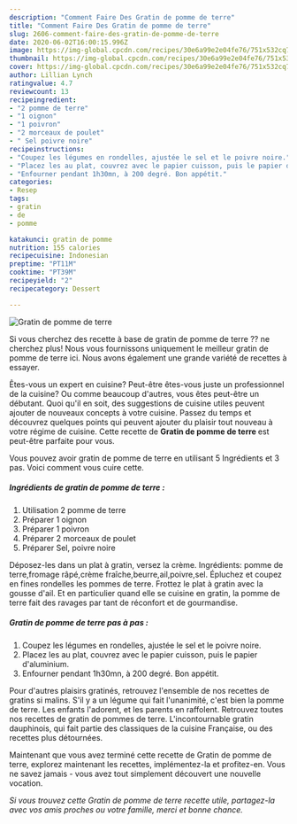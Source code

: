 ```yaml
---
description: "Comment Faire Des Gratin de pomme de terre"
title: "Comment Faire Des Gratin de pomme de terre"
slug: 2606-comment-faire-des-gratin-de-pomme-de-terre
date: 2020-06-02T16:00:15.996Z
image: https://img-global.cpcdn.com/recipes/30e6a99e2e04fe76/751x532cq70/gratin-de-pomme-de-terre-photo-principale-de-la-recette.jpg
thumbnail: https://img-global.cpcdn.com/recipes/30e6a99e2e04fe76/751x532cq70/gratin-de-pomme-de-terre-photo-principale-de-la-recette.jpg
cover: https://img-global.cpcdn.com/recipes/30e6a99e2e04fe76/751x532cq70/gratin-de-pomme-de-terre-photo-principale-de-la-recette.jpg
author: Lillian Lynch
ratingvalue: 4.7
reviewcount: 13
recipeingredient:
- "2 pomme de terre"
- "1 oignon"
- "1 poivron"
- "2 morceaux de poulet"
- " Sel poivre noire"
recipeinstructions:
- "Coupez les légumes en rondelles, ajustée le sel et le poivre noire."
- "Placez les au plat, couvrez avec le papier cuisson, puis le papier d&#39;aluminium."
- "Enfourner pendant 1h30mn, à 200 degré. Bon appétit."
categories:
- Resep
tags:
- gratin
- de
- pomme

katakunci: gratin de pomme 
nutrition: 155 calories
recipecuisine: Indonesian
preptime: "PT11M"
cooktime: "PT39M"
recipeyield: "2"
recipecategory: Dessert

---
```



![Gratin de pomme de terre](https://img-global.cpcdn.com/recipes/30e6a99e2e04fe76/751x532cq70/gratin-de-pomme-de-terre-photo-principale-de-la-recette.jpg)

Si vous cherchez des recette à base de gratin de pomme de terre ?? ne cherchez plus! Nous vous fournissons uniquement le meilleur gratin de pomme de terre ici. Nous avons également une grande variété de recettes à essayer.

Êtes-vous un expert en cuisine? Peut-être êtes-vous juste un professionnel de la cuisine? Ou comme beaucoup d'autres, vous êtes peut-être un débutant. Quoi qu'il en soit, des suggestions de cuisine utiles peuvent ajouter de nouveaux concepts à votre cuisine. Passez du temps et découvrez quelques points qui peuvent ajouter du plaisir tout nouveau à votre régime de cuisine. Cette recette de <strong> Gratin de pomme de terre </strong> est peut-être parfaite pour vous.

<!--inarticleads1-->

Vous pouvez avoir gratin de pomme de terre en utilisant 5 Ingrédients et 3 pas. Voici comment vous cuire cette.

##### Ingrédients de gratin de pomme de terre :

1. Utilisation 2 pomme de terre
1. Préparer 1 oignon
1. Préparer 1 poivron
1. Préparer 2 morceaux de poulet
1. Préparer  Sel, poivre noire


Déposez-les dans un plat à gratin, versez la crème. Ingrédients: pomme de terre,fromage râpé,crème fraîche,beurre,ail,poivre,sel. Épluchez et coupez en fines rondelles les pommes de terre. Frottez le plat à gratin avec la gousse d&#39;ail. Et en particulier quand elle se cuisine en gratin, la pomme de terre fait des ravages par tant de réconfort et de gourmandise. 

<!--inarticleads2-->

##### Gratin de pomme de terre pas à pas :

1. Coupez les légumes en rondelles, ajustée le sel et le poivre noire.
1. Placez les au plat, couvrez avec le papier cuisson, puis le papier d&#39;aluminium.
1. Enfourner pendant 1h30mn, à 200 degré. Bon appétit.


Pour d&#39;autres plaisirs gratinés, retrouvez l&#39;ensemble de nos recettes de gratins si malins. S&#39;il y a un légume qui fait l&#39;unanimité, c&#39;est bien la pomme de terre. Les enfants l&#39;adorent, et les parents en raffolent. Retrouvez toutes nos recettes de gratin de pommes de terre. L&#39;incontournable gratin dauphinois, qui fait partie des classiques de la cuisine Française, ou des recettes plus détournées. 

<!--inarticleads1-->

<p>
Maintenant que vous avez terminé cette recette de Gratin de pomme de terre, explorez maintenant les recettes, implémentez-la et profitez-en. Vous ne savez jamais - vous avez tout simplement découvert une nouvelle vocation.
</p>

<p>
<i>Si vous trouvez cette Gratin de pomme de terre recette utile, partagez-la avec vos amis proches ou votre famille, merci et bonne chance.</i>
</p>
